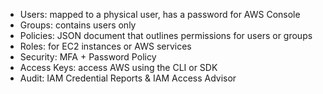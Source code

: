 -  Users: mapped to a physical user, has a password for AWS Console
-  Groups: contains users only
-  Policies: JSON document that outlines permissions for users or groups
-  Roles: for EC2 instances or AWS services
-  Security: MFA + Password Policy
-  Access Keys: access AWS using the CLI or SDK
-  Audit: IAM Credential Reports & IAM Access Advisor